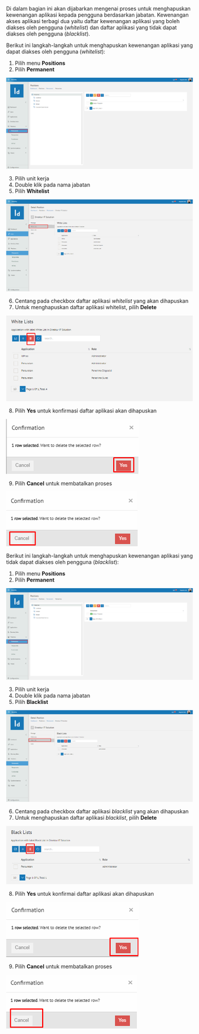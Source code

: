 Di dalam bagian ini akan dijabarkan mengenai proses untuk menghapuskan kewenangan aplikasi kepada pengguna berdasarkan jabatan. 
Kewenangan akses aplikasi terbagi dua yaitu daftar kewenangan aplikasi yang boleh diakses oleh pengguna (*whitelist*) dan daftar aplikasi
yang tidak dapat diakses oleh pengguna (*blacklist*).

Berikut ini langkah-langkah untuk menghapuskan kewenangan aplikasi yang dapat diakses oleh pengguna (*whitelist*):

1. Pilih menu **Positions**
2. Pilih **Permanent**

![Gambar](_static/Gambar5.1.5.2_1.png/?sanitize=true)

3. Pilih unit kerja
4. Double klik pada nama jabatan
5. Pilih **Whitelist**

![Gambar](_static/Gambar5.1.5.2_2.png/?sanitize=true)

6. Centang pada checkbox daftar aplikasi *whitelist* yang akan dihapuskan
7. Untuk menghapuskan daftar aplikasi whitelist, pilih **Delete**

![Gambar](_static/Gambar5.1.5.2_3.png/?sanitize=true)

8. Pilih **Yes** untuk konfirmasi daftar aplikasi akan dihapuskan

![Gambar](_static/Gambar5.1.5.2_4.png/?sanitize=true)

9. Pilih **Cancel** untuk membatalkan proses

![Gambar](_static/Gambar5.1.5.2_5.png/?sanitize=true)

Berikut ini langkah-langkah untuk menghapuskan kewenangan aplikasi yang tidak dapat diakses oleh pengguna (*blacklist*):

1. Pilih menu **Positions**
2. Pilih **Permanent**

![Gambar](_static/Gambar5.1.5.2_6.png/?sanitize=true)

3. Pilih unit kerja
4. Double klik pada nama jabatan
5. Pilih **Blacklist**

![Gambar](_static/Gambar5.1.5.2_7.png/?sanitize=true)

6. Centang pada checkbox daftar aplikasi *blacklist* yang akan dihapuskan
7. Untuk menghapuskan daftar aplikasi *blacklist*, pilih **Delete**

![Gambar](_static/Gambar5.1.5.2_8.png/?sanitize=true)

8. Pilih **Yes** untuk konfirmai daftar aplikasi akan dihapuskan

![Gambar](_static/Gambar5.1.5.2_9.png/?sanitize=true)

9. Pilih **Cancel** untuk membatalkan proses

![Gambar](_static/Gambar5.1.5.2_10.png/?sanitize=true)